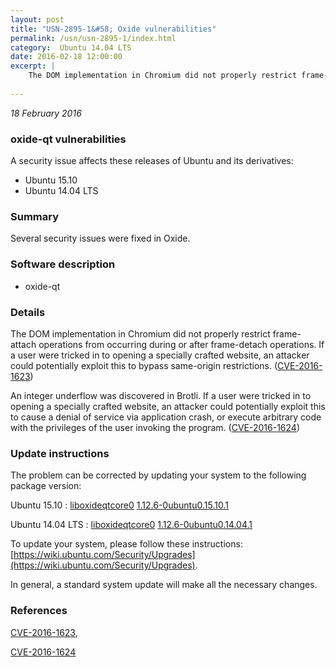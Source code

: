 ```yaml
---
layout: post
title: "USN-2895-1&#58; Oxide vulnerabilities"
permalink: /usn/usn-2895-1/index.html
category:  Ubuntu 14.04 LTS
date: 2016-02-18 12:00:00
excerpt: |
    The DOM implementation in Chromium did not properly restrict frame-attach operations from occurring during or after frame-detach operations. If a user were tricked in to opening a specially crafted website, an attacker could potentially exploit this to bypass same-origin restrictions. ([CVE-2016-1623](http://people.ubuntu.com/~ubuntu-security/cve/CVE-2016-1623))
    
--- 
```

 
 

*18 February 2016*

### oxide-qt vulnerabilities

A security issue affects these releases of Ubuntu and its derivatives:

* Ubuntu 15.10
* Ubuntu 14.04 LTS

### Summary

Several security issues were fixed in Oxide. 

### Software description

* oxide-qt 

### Details

The DOM implementation in Chromium did not properly restrict frame-attach operations from occurring during or after frame-detach operations. If a user were tricked in to opening a specially crafted website, an attacker could potentially exploit this to bypass same-origin restrictions. ([CVE-2016-1623](http://people.ubuntu.com/~ubuntu-security/cve/CVE-2016-1623))

An integer underflow was discovered in Brotli. If a user were tricked in to opening a specially crafted website, an attacker could potentially exploit this to cause a denial of service via application crash, or execute arbitrary code with the privileges of the user invoking the program. ([CVE-2016-1624](http://people.ubuntu.com/~ubuntu-security/cve/CVE-2016-1624)) 

### Update instructions

The problem can be corrected by updating your system to the following package version:

Ubuntu 15.10
 : [liboxideqtcore0](https://launchpad.net/ubuntu/+source/oxide-qt) <span> [1.12.6-0ubuntu0.15.10.1](https://launchpad.net/ubuntu/+source/oxide-qt/1.12.6-0ubuntu0.15.10.1) </span> 

Ubuntu 14.04 LTS
 : [liboxideqtcore0](https://launchpad.net/ubuntu/+source/oxide-qt) <span> [1.12.6-0ubuntu0.14.04.1](https://launchpad.net/ubuntu/+source/oxide-qt/1.12.6-0ubuntu0.14.04.1) </span> 

To update your system, please follow these instructions: [https://wiki.ubuntu.com/Security/Upgrades](https://wiki.ubuntu.com/Security/Upgrades).

In general, a standard system update will make all the necessary changes. 

### References

 
 [CVE-2016-1623](http://people.ubuntu.com/~ubuntu-security/cve/CVE-2016-1623), 

 [CVE-2016-1624](http://people.ubuntu.com/~ubuntu-security/cve/CVE-2016-1624)
 

